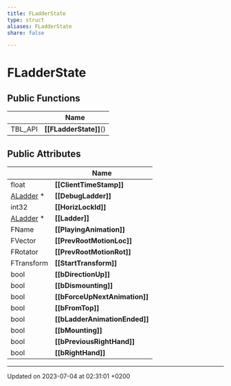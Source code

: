 ```yaml
---
title: FLadderState
type: struct
aliases: FLadderState
share: false

---
```


# FLadderState





## Public Functions

|                | Name           |
| -------------- | -------------- |
| TBL_API | **[[FLadderState]]**() |

## Public Attributes

|                | Name           |
| -------------- | -------------- |
| float | **[[ClientTimeStamp]]**  |
| [ALadder](/docs/SDK/Source/Classes/classALadder.md) * | **[[DebugLadder]]**  |
| int32 | **[[HorizLockId]]**  |
| [ALadder](/docs/SDK/Source/Classes/classALadder.md) * | **[[Ladder]]**  |
| FName | **[[PlayingAnimation]]**  |
| FVector | **[[PrevRootMotionLoc]]**  |
| FRotator | **[[PrevRootMotionRot]]**  |
| FTransform | **[[StartTransform]]**  |
| bool | **[[bDirectionUp]]**  |
| bool | **[[bDismounting]]**  |
| bool | **[[bForceUpNextAnimation]]**  |
| bool | **[[bFromTop]]**  |
| bool | **[[bLadderAnimationEnded]]**  |
| bool | **[[bMounting]]**  |
| bool | **[[bPreviousRightHand]]**  |
| bool | **[[bRightHand]]**  |

-------------------------------

Updated on 2023-07-04 at 02:31:01 +0200